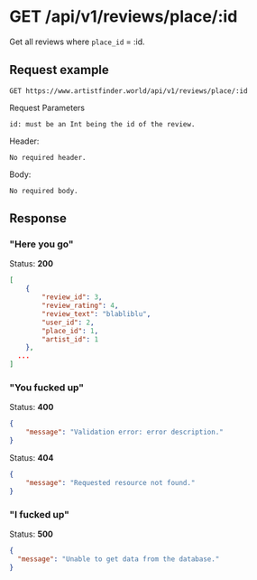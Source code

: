 # GET /api/v1/reviews/place/:id

Get all reviews where `place_id` = :id.

## Request example

```
GET https://www.artistfinder.world/api/v1/reviews/place/:id
```
Request Parameters
```
id: must be an Int being the id of the review.
```
Header:
```
No required header.
```
Body:
```
No required body.
```

## Response

### "Here you go"

Status: **200**
```json
[
	{
		"review_id": 3,
		"review_rating": 4,
		"review_text": "blabliblu",
		"user_id": 2,
		"place_id": 1,
		"artist_id": 1
	},
  ...
]
```

### "You fucked up"

Status: **400**
```json
{
	"message": "Validation error: error description."
}
```
Status: **404**
```json
{
	"message": "Requested resource not found."
}
```

### "I fucked up"

Status: **500**
```json
{
  "message": "Unable to get data from the database."
}
```